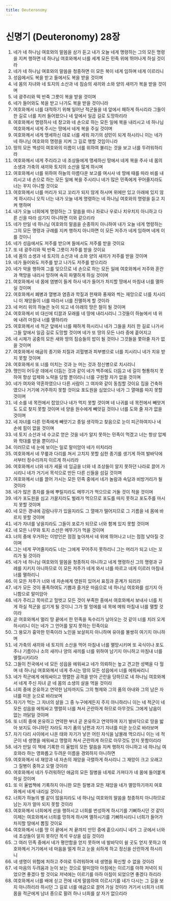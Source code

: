 ```yaml
---
title: Deuteronomy
---
```


# 신명기 (Deuteronomy) 28장
1. 네가 네 하나님 여호와의 말씀을 삼가 듣고 내가 오늘 네게 명령하는 그의 모든 명령을 지켜 행하면 네 하나님 여호와께서 너를 세계 모든 민족 위에 뛰어나게 하실 것이라
1. 네가 네 하나님 여호와의 말씀을 청종하면 이 모든 복이 네게 임하며 네게 이르리니
1. 성읍에서도 복을 받고 들에서도 복을 받을 것이며
1. 네 몸의 자녀와 네 토지의 소산과 네 짐승의 새끼와 소와 양의 새끼가 복을 받을 것이며
1. 네 광주리와 떡 반죽 그릇이 복을 받을 것이며
1. 네가 들어와도 복을 받고 나가도 복을 받을 것이니라
1. 여호와께서 너를 대적하기 위해 일어난 적군들을 네 앞에서 패하게 하시리라 그들이 한 길로 너를 치러 들어왔으나 네 앞에서 일곱 길로 도망하리라
1. 여호와께서 명령하사 네 창고와 네 손으로 하는 모든 일에 복을 내리시고 네 하나님 여호와께서 네게 주시는 땅에서 네게 복을 주실 것이며
1. 여호와께서 네게 맹세하신 대로 너를 세워 자기의 성민이 되게 하시리니 이는 네가 네 하나님 여호와의 명령을 지켜 그 길로 행할 것임이니라
1. 땅의 모든 백성이 여호와의 이름이 너를 위하여 불리는 것을 보고 너를 두려워하리라
1. 여호와께서 네게 주리라고 네 조상들에게 맹세하신 땅에서 네게 복을 주사 네 몸의 소생과 가축의 새끼와 토지의 소산을 많게 하시며
1. 여호와께서 너를 위하여 하늘의 아름다운 보고를 여시사 네 땅에 때를 따라 비를 내리시고 네 손으로 하는 모든 일에 복을 주시리니 네가 많은 민족에게 꾸어줄지라도 너는 꾸지 아니할 것이요
1. 여호와께서 너를 머리가 되고 꼬리가 되지 않게 하시며 위에만 있고 아래에 있지 않게 하시리니 오직 너는 내가 오늘 네게 명령하는 네 하나님 여호와의 명령을 듣고 지켜 행하며
1. 내가 오늘 너희에게 명령하는 그 말씀을 떠나 좌로나 우로나 치우치지 아니하고 다른 신을 따라 섬기지 아니하면 이와 같으리라
1. 네가 만일 네 하나님 여호와의 말씀을 순종하지 아니하여 내가 오늘 네게 명령하는 그의 모든 명령과 규례를 지켜 행하지 아니하면 이 모든 저주가 네게 임하며 네게 이를 것이니
1. 네가 성읍에서도 저주를 받으며 들에서도 저주를 받을 것이요
1. 또 네 광주리와 떡 반죽 그릇이 저주를 받을 것이요
1. 네 몸의 소생과 네 토지의 소산과 네 소와 양의 새끼가 저주를 받을 것이며
1. 네가 들어와도 저주를 받고 나가도 저주를 받으리라
1. 네가 악을 행하여 그를 잊으므로 네 손으로 하는 모든 일에 여호와께서 저주와 혼란과 책망을 내리사 망하며 속히 파멸하게 하실 것이며
1. 여호와께서 네 몸에 염병이 들게 하사 네가 들어가 차지할 땅에서 마침내 너를 멸하실 것이며
1. 여호와께서 폐병과 열병과 염증과 학질과 한재와 풍재와 썩는 재앙으로 너를 치시리니 이 재앙들이 너를 따라서 너를 진멸하게 할 것이라
1. 네 머리 위의 하늘은 놋이 되고 네 아래의 땅은 철이 될 것이며
1. 여호와께서 비 대신에 티끌과 모래를 네 땅에 내리시리니 그것들이 하늘에서 네 위에 내려 마침내 너를 멸하리라
1. 여호와께서 네 적군 앞에서 너를 패하게 하시리니 네가 그들을 치러 한 길로 나가서 그들 앞에서 일곱 길로 도망할 것이며 네가 또 땅의 모든 나라 중에 흩어지고
1. 네 시체가 공중의 모든 새와 땅의 짐승들의 밥이 될 것이나 그것들을 쫓아줄 자가 없을 것이며
1. 여호와께서 애굽의 종기와 치질과 괴혈병과 피부병으로 너를 치시리니 네가 치유 받지 못할 것이며
1. 여호와께서 또 너를 미치는 것과 눈 머는 것과 정신병으로 치시리니
1. 맹인이 어두운 데에서 더듬는 것과 같이 네가 백주에도 더듬고 네 길이 형통하지 못하여 항상 압제와 노략을 당할 뿐이리니 너를 구원할 자가 없을 것이며
1. 네가 여자와 약혼하였으나 다른 사람이 그 여자와 같이 동침할 것이요 집을 건축하였으나 거기에 거주하지 못할 것이요 포도원을 심었으나 네가 그 열매를 따지 못할 것이며
1. 네 소를 네 목전에서 잡았으나 네가 먹지 못할 것이며 네 나귀를 네 목전에서 빼앗겨도 도로 찾지 못할 것이며 네 양을 원수에게 빼앗길 것이나 너를 도와 줄 자가 없을 것이며
1. 네 자녀를 다른 민족에게 빼앗기고 종일 생각하고 찾음으로 눈이 피곤하여지나 네 손에 힘이 없을 것이며
1. 네 토지 소산과 네 수고로 얻은 것을 네가 알지 못하는 민족이 먹겠고 너는 항상 압제와 학대를 받을 뿐이리니
1. 이러므로 네 눈에 보이는 일로 말미암아 네가 미치리라
1. 여호와께서 네 무릎과 다리를 쳐서 고치지 못할 심한 종기를 생기게 하여 발바닥에서부터 정수리까지 이르게 하시리라
1. 여호와께서 너와 네가 세울 네 임금을 너와 네 조상들이 알지 못하던 나라로 끌어 가시리니 네가 거기서 목석으로 만든 다른 신들을 섬길 것이며
1. 여호와께서 너를 끌어 가시는 모든 민족 중에서 네가 놀람과 속담과 비방거리가 될 것이라
1. 네가 많은 종자를 들에 뿌릴지라도 메뚜기가 먹으므로 거둘 것이 적을 것이며
1. 네가 포도원을 심고 가꿀지라도 벌레가 먹으므로 포도를 따지 못하고 포도주를 마시지 못할 것이며
1. 네 모든 경내에 감람나무가 있을지라도 그 열매가 떨어지므로 그 기름을 네 몸에 바르지 못할 것이며
1. 네가 자녀를 낳을지라도 그들이 포로가 되므로 너와 함께 있지 못할 것이며
1. 네 모든 나무와 토지 소산은 메뚜기가 먹을 것이며
1. 너의 중에 우거하는 이방인은 점점 높아져서 네 위에 뛰어나고 너는 점점 낮아질 것이며
1. 그는 네게 꾸어줄지라도 너는 그에게 꾸어주지 못하리니 그는 머리가 되고 너는 꼬리가 될 것이라
1. 네가 네 하나님 여호와의 말씀을 청종하지 아니하고 네게 명령하신 그의 명령과 규례를 지키지 아니하므로 이 모든 저주가 네게 와서 너를 따르고 네게 이르러 마침내 너를 멸하리니
1. 이 모든 저주가 너와 네 자손에게 영원히 있어서 표징과 훈계가 되리라
1. 네가 모든 것이 풍족하여도 기쁨과 즐거운 마음으로 네 하나님 여호와를 섬기지 아니함으로 말미암아
1. 네가 주리고 목마르고 헐벗고 모든 것이 부족한 중에서 여호와께서 보내사 너를 치게 하실 적군을 섬기게 될 것이니 그가 철 멍에를 네 목에 메워 마침내 너를 멸할 것이라
1. 곧 여호와께서 멀리 땅 끝에서 한 민족을 독수리가 날아오는 것 같이 너를 치러 오게 하시리니 이는 네가 그 언어를 알지 못하는 민족이요
1. 그 용모가 흉악한 민족이라 노인을 보살피지 아니하며 유아를 불쌍히 여기지 아니하며
1. 네 가축의 새끼와 네 토지의 소산을 먹어 마침내 너를 멸망시키며 또 곡식이나 포도주나 기름이나 소의 새끼나 양의 새끼를 너를 위하여 남기지 아니하고 마침내 너를 멸절시키리라
1. 그들이 전국에서 네 모든 성읍을 에워싸고 네가 의뢰하는 높고 견고한 성벽을 다 헐며 네 하나님 여호와께서 네게 주시는 땅의 모든 성읍에서 너를 에워싸리니
1. 네가 적군에게 에워싸이고 맹렬한 공격을 받아 곤란을 당하므로 네 하나님 여호와께서 네게 주신 자녀 곧 네 몸의 소생의 살을 먹을 것이라
1. 너희 중에 온유하고 연약한 남자까지도 그의 형제와 그의 품의 아내와 그의 남은 자녀를 미운 눈으로 바라보며
1. 자기가 먹는 그 자녀의 살을 그 중 누구에게든지 주지 아니하리니 이는 네 적군이 네 모든 성읍을 에워싸고 맹렬히 너를 쳐서 곤란하게 하므로 아무것도 그에게 남음이 없는 까닭일 것이며
1. 또 너희 중에 온유하고 연약한 부녀 곧 온유하고 연약하여 자기 발바닥으로 땅을 밟아 보지도 아니하던 자라도 자기 품의 남편과 자기 자녀를 미운 눈으로 바라보며
1. 자기 다리 사이에서 나온 태와 자기가 낳은 어린 자식을 남몰래 먹으리니 이는 네 적군이 네 생명을 에워싸고 맹렬히 쳐서 곤란하게 하므로 아무것도 얻지 못함이리라
1. 네가 만일 이 책에 기록한 이 율법의 모든 말씀을 지켜 행하지 아니하고 네 하나님 여호와라 하는 영화롭고 두려운 이름을 경외하지 아니하면
1. 여호와께서 네 재앙과 네 자손의 재앙을 극렬하게 하시리니 그 재앙이 크고 오래고 그 질병이 중하고 오랠 것이라
1. 여호와께서 네가 두려워하던 애굽의 모든 질병을 네게로 가져다가 네 몸에 들어붙게 하실 것이며
1. 또 이 율법책에 기록하지 아니한 모든 질병과 모든 재앙을 네가 멸망하기까지 여호와께서 네게 내리실 것이니
1. 너희가 하늘의 별 같이 많을지라도 네 하나님 여호와의 말씀을 청종하지 아니하므로 남는 자가 얼마 되지 못할 것이라
1. 여호와께서 너희에게 선을 행하시고 너희를 번성하게 하시기를 기뻐하시던 것 같이 이제는 여호와께서 너희를 망하게 하시며 멸하시기를 기뻐하시리니 너희가 들어가 차지할 땅에서 뽑힐 것이요
1. 여호와께서 너를 땅 이 끝에서 저 끝까지 만민 중에 흩으시리니 네가 그 곳에서 너와 네 조상들이 알지 못하던 목석 우상을 섬길 것이라
1. 그 여러 민족 중에서 네가 평안함을 얻지 못하며 네 발바닥이 쉴 곳도 얻지 못하고 여호와께서 거기에서 네 마음을 떨게 하고 눈을 쇠하게 하고 정신을 산란하게 하시리니
1. 네 생명이 위험에 처하고 주야로 두려워하며 네 생명을 확신할 수 없을 것이라
1. 네 마음의 두려움과 눈이 보는 것으로 말미암아 아침에는 이르기를 아하 저녁이 되었으면 좋겠다 할 것이요 저녁에는 이르기를 아하 아침이 되었으면 좋겠다 하리라
1. 여호와께서 너를 배에 싣고 전에 네게 말씀하여 이르시기를 네가 다시는 그 길을 보지 아니하리라 하시던 그 길로 너를 애굽으로 끌어 가실 것이라 거기서 너희가 너희 몸을 적군에게 남녀 종으로 팔려 하나 너희를 살 자가 없으리라